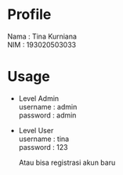 # Profile
Nama : Tina Kurniana\
NIM  : 193020503033
# Usage
* Level Admin\
username : admin\
password : admin

* Level User\
  username : tina\
  password : 123
  
  Atau bisa registrasi akun baru
